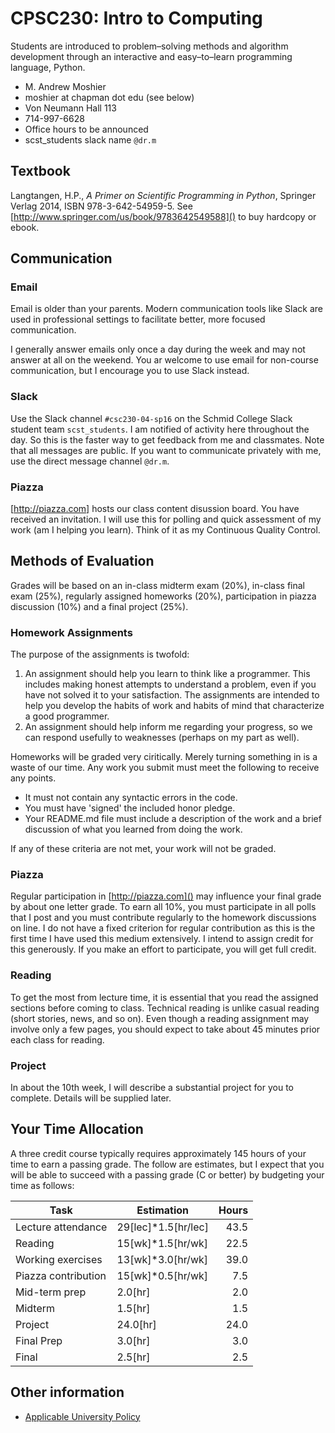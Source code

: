# CPSC230: Intro to Computing

Students are introduced to problem–solving methods and algorithm development through an interactive and easy–to–learn programming language, Python.

  * M. Andrew Moshier
  * moshier at chapman dot edu (see below)
  * Von Neumann Hall 113
  * 714-997-6628
  * Office hours to be announced
  * scst_students slack name ```@dr.m```

## Textbook

 Langtangen, H.P., _A Primer on Scientific Programming in Python_, Springer Verlag 2014, ISBN 978-3-642-54959-5. See [http://www.springer.com/us/book/9783642549588]() to buy hardcopy or ebook.

## Communication

### Email

Email is older than your parents. Modern communication tools like Slack are used in professional settings to facilitate better, more focused communication.

I generally answer emails only once a day during the week and may not answer at all on the weekend. You ar welcome to use email for non-course communication, but I encourage you to use Slack instead.


### Slack

Use the Slack channel ```#csc230-04-sp16``` on the Schmid College Slack student team ```scst_students```.
I am notified of activity here throughout the day. So this is the faster way to get feedback from me and classmates. Note that all messages are public. If you want to communicate privately with me, use the direct message channel ```@dr.m```.

### Piazza

[http://piazza.com] hosts our class content disussion board. You have received an invitation. I will use this for polling and quick assessment of my work (am I helping you learn). Think of it as my Continuous Quality Control.

## Methods of Evaluation

Grades will be based on an in-class midterm exam (20%), in-class final exam (25%), regularly assigned homeworks (20%), participation in piazza discussion (10%) and a final project (25%).

### Homework Assignments

The purpose of the assignments is twofold:
1. An assignment should help you learn to think like a programmer.
This includes making honest attempts to understand a problem, even if you have not solved it to your satisfaction.
The assignments are intended to help you develop the habits of work and habits of mind that characterize a good programmer.
2. An assignment should help inform me regarding your progress,  so we can respond usefully to weaknesses (perhaps on my part as well).

Homeworks will be graded very ciritically. Merely turning something in is a waste of our time. Any work you submit must meet the following to receive any points.

* It must not contain any syntactic errors in the code.
* You must have 'signed' the included honor pledge.
* Your README.md file must include a description of the work and a brief discussion of what you learned from doing the work.

If any of these criteria are not met, your work will not be graded.

### Piazza

Regular participation in [http://piazza.com]() may influence your final grade by about one letter grade.
To earn all 10%, you must participate in all polls that I post and you must contribute regularly to the homework discussions on line. I do not have a fixed criterion for regular contribution as this is the first time I have used this medium extensively.
I intend to assign credit for this generously. If you make an effort to participate, you will get full credit.

### Reading

To get the most from lecture time, it is essential that you read the assigned sections before coming to class.
Technical reading is unlike casual reading (short stories, news, and so on).
Even though a reading assignment may involve only a few pages, you should expect to take about 45 minutes prior each class for reading.

### Project

In about the 10th week, I will describe a substantial project for you to complete. Details will be supplied later.


## Your Time Allocation

A three credit course typically requires approximately 145 hours of your time to earn a passing grade. The follow are estimates, but I expect that you will be able to succeed with a passing grade (C or better) by budgeting your time as follows:

| Task | Estimation |  Hours |
|--|--|--:|
| Lecture attendance | 29[lec]*1.5[hr/lec] | 43.5 |
|	Reading | 15[wk]*1.5[hr/wk] |  22.5 |
|	Working exercises | 13[wk]*3.0[hr/wk] |  39.0 |
|	Piazza contribution |  15[wk]*0.5[hr/wk] | 7.5 |
|	Mid-term prep | 2.0[hr] |2.0 |
|	Midterm | 1.5[hr]  | 1.5 |
|	Project | 24.0[hr] | 24.0 |
|   Final Prep | 3.0[hr] | 3.0 |
|   Final  | 2.5[hr] | 2.5 |

## Other information

* [Applicable University Policy](POLICY.md)
